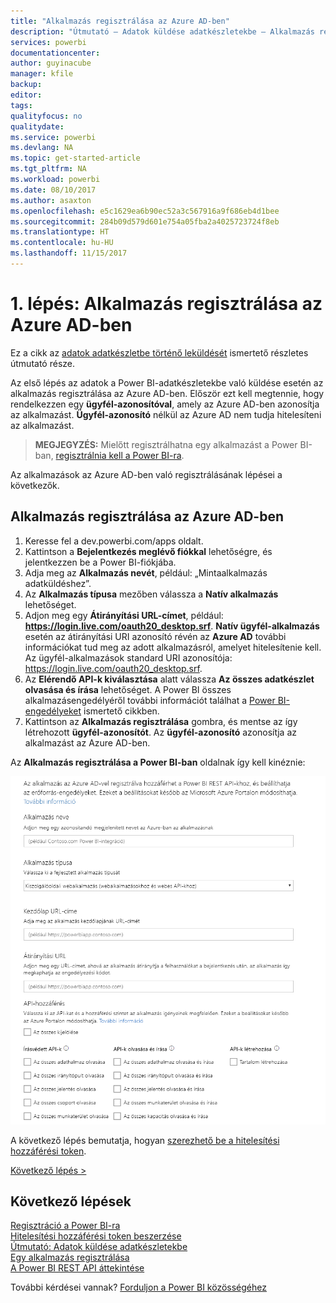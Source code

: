 ```yaml
---
title: "Alkalmazás regisztrálása az Azure AD-ben"
description: "Útmutató – Adatok küldése adatkészletekbe – Alkalmazás regisztrálása az Azure AD-ben"
services: powerbi
documentationcenter: 
author: guyinacube
manager: kfile
backup: 
editor: 
tags: 
qualityfocus: no
qualitydate: 
ms.service: powerbi
ms.devlang: NA
ms.topic: get-started-article
ms.tgt_pltfrm: NA
ms.workload: powerbi
ms.date: 08/10/2017
ms.author: asaxton
ms.openlocfilehash: e5c1629ea6b90ec52a3c567916a9f686eb4d1bee
ms.sourcegitcommit: 284b09d579d601e754a05fba2a4025723724f8eb
ms.translationtype: HT
ms.contentlocale: hu-HU
ms.lasthandoff: 11/15/2017
---
```

# <a name="step-1-register-an-app-with-azure-ad"></a>1. lépés: Alkalmazás regisztrálása az Azure AD-ben
Ez a cikk az [adatok adatkészletbe történő leküldését](walkthrough-push-data.md) ismertető részletes útmutató része.

Az első lépés az adatok a Power BI-adatkészletekbe való küldése esetén az alkalmazás regisztrálása az Azure AD-ben. Először ezt kell megtennie, hogy rendelkezzen egy **ügyfél-azonosítóval**, amely az Azure AD-ben azonosítja az alkalmazást. **Ügyfél-azonosító** nélkül az Azure AD nem tudja hitelesíteni az alkalmazást.

> **MEGJEGYZÉS:** Mielőtt regisztrálhatna egy alkalmazást a Power BI-ban, [regisztrálnia kell a Power BI-ra](create-an-azure-active-directory-tenant.md).
> 
> 

Az alkalmazások az Azure AD-ben való regisztrálásának lépései a következők.

## <a name="register-an-app-in-azure-ad"></a>Alkalmazás regisztrálása az Azure AD-ben
1. Keresse fel a dev.powerbi.com/apps oldalt.
2. Kattintson a **Bejelentkezés meglévő fiókkal** lehetőségre, és jelentkezzen be a Power BI-fiókjába.
3. Adja meg az **Alkalmazás nevét**, például: „Mintaalkalmazás adatküldéshez”.
4. Az **Alkalmazás típusa** mezőben válassza a **Natív alkalmazás** lehetőséget.
5. Adjon meg egy **Átirányítási URL-címet**, például: **https://login.live.com/oauth20_desktop.srf**. **Natív ügyfél-alkalmazás** esetén az átirányítási URI azonosító révén az **Azure AD** további információkat tud meg az adott alkalmazásról, amelyet hitelesítenie kell. Az ügyfél-alkalmazások standard URI azonosítója: https://login.live.com/oauth20_desktop.srf.
6. Az **Elérendő API-k kiválasztása** alatt válassza **Az összes adatkészlet olvasása és írása** lehetőséget. A Power BI összes alkalmazásengedélyéről további információt találhat a [Power BI-engedélyeket](power-bi-permissions.md) ismertető cikkben.
7. Kattintson az **Alkalmazás regisztrálása** gombra, és mentse az így létrehozott **ügyfél-azonosítót**. Az **ügyfél-azonosító** azonosítja az alkalmazást az Azure AD-ben.

Az **Alkalmazás regisztrálása a Power BI-ban** oldalnak így kell kinéznie:

![](media/walkthrough-push-data-register-app-with-azure-ad/powerbi-developer-sample-register-app.png)

A következő lépés bemutatja, hogyan [szerezhető be a hitelesítési hozzáférési token](walkthrough-push-data-get-token.md).

[Következő lépés >](walkthrough-push-data-get-token.md)

## <a name="next-steps"></a>Következő lépések
[Regisztráció a Power BI-ra](create-an-azure-active-directory-tenant.md)  
[Hitelesítési hozzáférési token beszerzése](walkthrough-push-data-get-token.md)  
[Útmutató: Adatok küldése adatkészletekbe](walkthrough-push-data.md)  
[Egy alkalmazás regisztrálása](register-app.md)  
[A Power BI REST API áttekintése](overview-of-power-bi-rest-api.md)  

További kérdései vannak? [Forduljon a Power BI közösségéhez](http://community.powerbi.com/)

